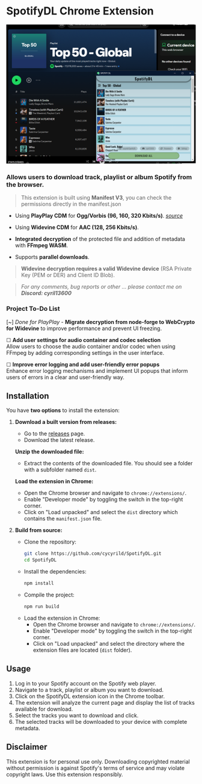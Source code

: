 # SpotifyDL Chrome Extension

<img src="img1.png" style="width:700px;"/>

### Allows users to download track, playlist or album Spotify from the browser.
> This extension is built using **Manifest V3**, you can check the permissions directly in the manifest.json


- Using **PlayPlay CDM** for **Ogg/Vorbis (96, 160, 320 Kbits/s)**. *[source](https://git.gay/uhwot/unplayplay)*

- Using **Widevine CDM** for **AAC (128, 256 Kbits/s)**.

- **Integrated decryption** of the protected file and addition of metadata with **FFmpeg WASM**.

- Supports **parallel downloads**.


> **Widevine decryption requires a valid Widevine device** (RSA Private Key (PEM or DER) and Client ID Blob).

> *For any comments, bug reports or other ... please contact me on **Discord: cyril13600***

### Project To-Do List

[~] *Done for PlayPlay* - **Migrate decryption from node-forge to WebCrypto for Widevine** to improve performance and prevent UI freezing.

☐ **Add user settings for audio container and codec selection**  
  Allow users to choose the audio container and/or codec when using FFmpeg by adding corresponding settings in the user interface.

☐ **Improve error logging and add user-friendly error popups**  
  Enhance error logging mechanisms and implement UI popups that inform users of errors in a clear and user-friendly way.



## Installation

You have **two options** to install the extension:

1. **Download a built version from releases:**
   - Go to the [releases](https://github.com/cycyrild/SpotifyDL/releases) page.
   - Download the latest release.

    **Unzip the downloaded file:**
   - Extract the contents of the downloaded file. You should see a folder with a subfolder named `dist`.

    **Load the extension in Chrome:**
   - Open the Chrome browser and navigate to `chrome://extensions/`.
   - Enable "Developer mode" by toggling the switch in the top-right corner.
   - Click on "Load unpacked" and select the `dist` directory which contains the `manifest.json` file.


2. **Build from source:**
   - Clone the repository:
     ```sh
     git clone https://github.com/cycyrild/SpotifyDL.git
     cd SpotifyDL
     ```
   - Install the dependencies:
     ```sh
     npm install
     ```
   - Compile the project:
     ```sh
     npm run build
     ```
   - Load the extension in Chrome:
     - Open the Chrome browser and navigate to `chrome://extensions/`.
     - Enable "Developer mode" by toggling the switch in the top-right corner.
     - Click on "Load unpacked" and select the directory where the extension files are located (`dist` folder).
     
## Usage
1. Log in to your Spotify account on the Spotify web player.
2. Navigate to a track, playlist or album you want to download.
3. Click on the SpotifyDL extension icon in the Chrome toolbar.
4. The extension will analyze the current page and display the list of tracks available for download.
5. Select the tracks you want to download and click.
6. The selected tracks will be downloaded to your device with complete metadata.


## Disclaimer
This extension is for personal use only. Downloading copyrighted material without permission is against Spotify's terms of service and may violate copyright laws. Use this extension responsibly.
